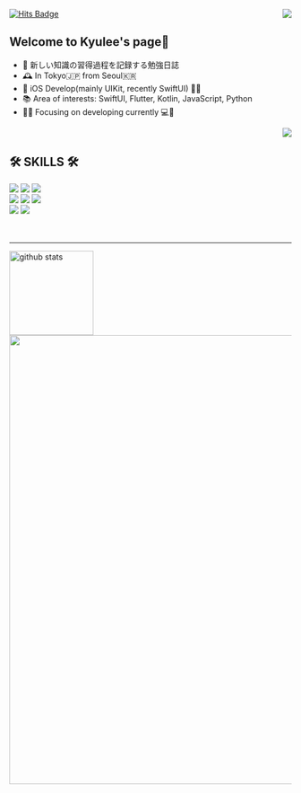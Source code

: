 <div align="left">
  <img align="right" src="http://mazassumnida.wtf/api/v2/generate_badge?boj=realkyuman26"/>

  [![Hits Badge](https://hits.seeyoufarm.com/api/count/incr/badge.svg?url=https%3A%2F%2Fgithub.com%2FKyusokLee&count_bg=%23F7CAC9&title_bg=%2392A8D1&icon=swift.svg&icon_color=%23F7CAC9&title=Visitors&edge_flat=false)](https://hits.seeyoufarm.com)
  
## Welcome to Kyulee's page👋
  - 📝 新しい知識の習得過程を記録する勉強日誌
  - 🕰 In Tokyo🇯🇵 from Seoul🇰🇷 
  - 🌱 iOS Develop(mainly UIKit, recently SwiftUI) 🚴‍♂️
  - 📚 Area of interests: SwiftUI, Flutter, Kotlin, JavaScript, Python
  - 🧗‍♂️ Focusing on developing currently 💻🌱
  <img align="right" src="https://github-readme-stats-sigma-five.vercel.app/api/top-langs/?username=kyusoklee&layout=compact&theme=dracula&langs_count=8"/>
  <br>
</div>

<div align="left">
  
  ## 🛠 SKILLS 🛠
 
  <img src="https://img.shields.io/badge/-Swift-F05138?style=flat-square&logo=Swift&logoColor=white"> <img src="https://img.shields.io/badge/Firebase-FFCA28?style=flat-square&logo=Firebase&logoColor=white"/> <img src="https://img.shields.io/badge/Google Cloud-4285F4?style=flat-square&logo=Google Cloud&logoColor=white"/>
  <br>
  <img src="https://img.shields.io/badge/Python-3776AB?style=flat-square&logo=Python&logoColor=white"/> <img src="https://img.shields.io/badge/Docker-2496ED?style=flat-square&logo=Docker&logoColor=white"/> <img src="https://img.shields.io/badge/Raspberry Pi-A22846?style=flat-square&logo=Raspberry Pi&logoColor=white">
  <br>
  <img src="https://img.shields.io/badge/JavaScript-F7DF1E?style=flat-square&logo=JavaScript&logoColor=white"> <img src="https://img.shields.io/badge/C++-00599C?style=flat-square&logo=Cplusplus&logoColor=white">
  <br><br><br>
</div>

<hr />
<div>
  <img alt="github stats" height="150px" src="https://github-readme-stats-sigma-five.vercel.app/api?username=kyusoklee&count_private=true&show_icons=true&theme=tokyonight"/>
</div>

<div>
  <img width=800 src="https://github-profile-trophy.vercel.app/?username=kyusoklee&column=7&theme=tokyonight"/>
</div>

<!--
**KyusokLee/KyusokLee** is a ✨ _special_ ✨ repository because its `README.md` (this file) appears on your GitHub profile.

Here are some ideas to get you started:

- 🔭 I’m currently working on ...
- 🌱 I’m currently learning ...
- 👯 I’m looking to collaborate on ...
- 🤔 I’m looking for help with ...
- 💬 Ask me about ...
- 📫 How to reach me: ...
- 😄 Pronouns: ...
- ⚡ Fun fact: ...
-->
